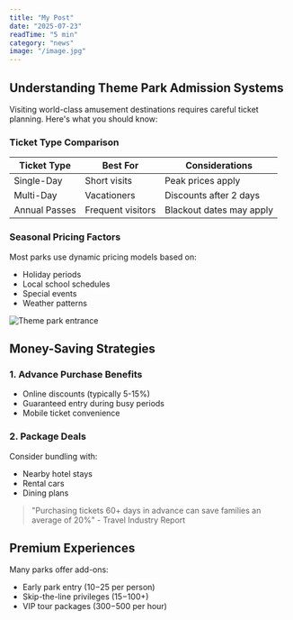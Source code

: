 ```yaml
---
title: "My Post"
date: "2025-07-23"
readTime: "5 min"
category: "news"
image: "/image.jpg"
---
```


## Understanding Theme Park Admission Systems

Visiting world-class amusement destinations requires careful ticket planning. Here's what you should know:

### Ticket Type Comparison

| Ticket Type       | Best For          | Considerations          |
|-------------------|-------------------|-------------------------|
| Single-Day        | Short visits      | Peak prices apply       |
| Multi-Day         | Vacationers       | Discounts after 2 days  |
| Annual Passes     | Frequent visitors | Blackout dates may apply|

### Seasonal Pricing Factors

Most parks use dynamic pricing models based on:
- Holiday periods
- Local school schedules
- Special events
- Weather patterns

![Theme park entrance](/images/park-entrance.jpg)

## Money-Saving Strategies

### 1. Advance Purchase Benefits
- Online discounts (typically 5-15%)
- Guaranteed entry during busy periods
- Mobile ticket convenience

### 2. Package Deals
Consider bundling with:
- Nearby hotel stays
- Rental cars
- Dining plans

> "Purchasing tickets 60+ days in advance can save families an average of 20%" - Travel Industry Report

## Premium Experiences

Many parks offer add-ons:
- Early park entry ($10-$25 per person)
- Skip-the-line privileges ($15-$100+)
- VIP tour packages ($300-$500 per hour)